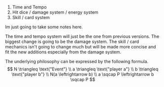 1. Time and Tempo
2. Hit dice / damage system / energy system
3. Skill / card system

Im just going to take some notes here.

The time and tempo system will just be the one from previous versions.
The biggest change is going to be the damage system.
The skill / card mechanics isn't going to change much but will be made more concise and fit the new additions especially from the damage system.

The underlying philosophy can be expressed by the following formula.
$$ N \triangleq \text{"Event"} \\
a \triangleq \text{"player a"} \\
b \triangleq \text{"player b"} \\
N(a \leftrightarrow b) \\
a \sqcap P \leftrightarrow b \sqcap P
$$